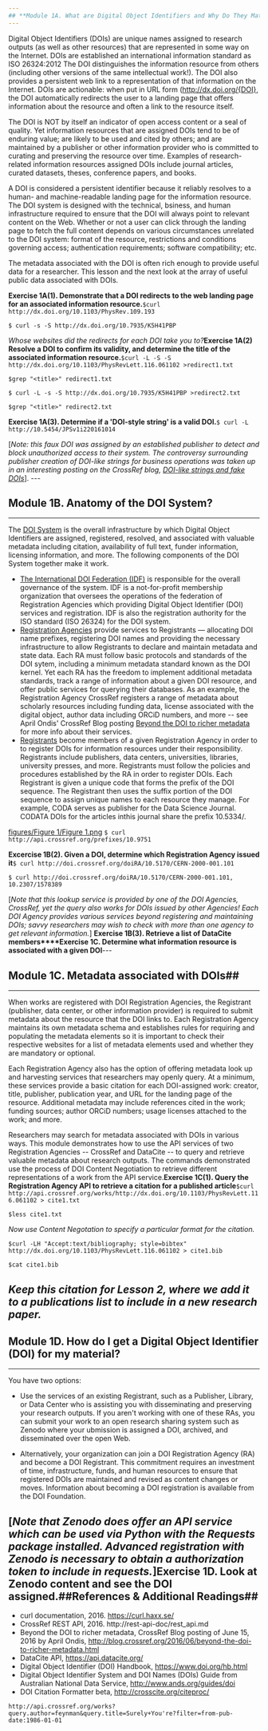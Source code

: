 ```yaml
---
## **Module 1A. What are Digital Object Identifiers and Why Do They Matter ?**
---
```


Digital Object Identifiers (DOIs) are unique names assigned to research outputs (as well as other resources) that are represented in some way on the Internet. DOIs are established an international information standard as ISO 26324:2012   The DOI distinguishes the information resource from others (including other versions of the same intellectual work!). The DOI also provides a persistent web link to a representation of that information on the Internet. DOIs are actionable: when put in URL form (http://dx.doi.org/{DOI}, the DOI automatically redirects the user to a landing page that offers information about the resource and often a link to the resource itself.  

The DOI is NOT by itself an indicator of open access content or a seal of quality. Yet information resources that are assigned DOIs tend to be of enduring value; are likely to be used and cited by others; and are maintained by a publisher or other information provider who is committed to curating and preserving the resource over time. Examples of research-related information resources assigned DOIs include journal articles, curated datasets, theses, conference papers, and books.

A DOI is considered a persistent identifier because it reliably resolves to a human- and machine-readable landing page for the information resource. The DOI system is designed with the technical, bsiness, and human infrastructure required to ensure that the DOI will always point to relevant content on the Web. Whether or not a user can click through the landing page to fetch the full content depends on various circumstances unrelated to the DOI system: format of the resource, restrictions and conditions governing access; authentication requirements; software compatibility; etc. 

The metadata associated with the DOI is often rich enough to provide useful data for a researcher. This lesson and the next look at the array of useful public data associated with DOIs.


  


**Exercise 1A(1). Demonstrate that a DOI redirects to the web landing page for an associated information resource.**`$curl http://dx.doi.org/10.1103/PhysRev.109.193`

`$ curl -s -S http://dx.doi.org/10.7935/K5H41PBP`

_Whose websites did the redirects for each DOI take you to?_**Exercise 1A(2) Resolve a DOI to confirm its validity, and determine the title of the associated information resource.**`$curl -L -S -S http://dx.doi.org/10.1103/PhysRevLett.116.061102 >redirect1.txt`

`$grep "<title>" redirect1.txt`

`$ curl -L -s -S http://dx.doi.org/10.7935/K5H41PBP >redirect2.txt`

`$grep "<title>" redirect2.txt`

**Exercise 1A(3). Determine if a 'DOI-style string' is a valid DOI.**`$ curl -L http://10.5454/JPSv1i220161014`

[_Note: this faux DOI was assigned by an established publisher to detect and block unauthorized access to their system. The controversy surrounding publisher creation of DOI-like strings for business operations was taken up in an interesting posting on the CrossRef blog, [DOI-like strings and fake DOIs](http://blog.crossref.org/2016/06/doi-like-strings-and-fake-dois.html)_].  ---
## **Module 1B. Anatomy of the DOI System?**
---
The [DOI System](https://www.doi.org/) is the overall infrastructure by which Digital Object Identifiers are assigned, registered, resolved, and associated with valuable metadata including citation, availability of full text, funder information,  licensing information, and more. The following components of the DOI System together make it work.
* [The International DOI Federation (IDF)](http://www.doi.org/doi_handbook/7_IDF.html) is responsible for the overall governance of the system. IDF is a not-for-profit membership organization that oversees the operations of the federation of Registration Agencies which providing Digital Object Identifier (DOI) services and registration. IDF is also the registration authority for the ISO standard (ISO 26324) for the DOI system.
* [Registration Agencies](https://www.doi.org/registration_agencies.html) provide services to Registrants — allocating DOI name prefixes, registering DOI names and providing the necessary infrastructure to allow Registrants to declare and maintain metadata and state data. Each RA must follow basic protocols and standards of the DOI sytem, including  a minimum metadata standard known as the DOI kernel. Yet each RA has the freedom to implement additional metadata standards, track a range of information about a given DOI resource, and offer public services for querying their databases.  As an example, the Registration Agency CrossRef registers a range of metadata about scholarly resources including funding data, license associated with the digital object, author data including ORCiD numbers, and more -- see April Ondis' CrossRef Blog posting [Beyond the DOI to richer metadata](http://blog.crossref.org/2016/06/beyond-the-doi-to-richer-metadata.html) for more info about their services.
* [Registrants](http://google.com) become members of a given Registration Agency in order to to register DOIs for information resources under their responsibility. Registrants include publishers, data centers, universities, libraries, university presses, and more. Registrants must follow the policies and procedures established by the RA in order to register DOIs. Each Registrant is given a unique code that forms the prefix of the DOI sequence. The Registrant then uses the suffix portion of the DOI sequence to assign unique names to each resource they manage.  For example, CODA serves as publisher for the Data Science Journal. CODATA DOIs for the articles inthis journal share the prefix 10.5334/.

<a href='figures/Figure 1/Figure 1.png'>figures/Figure 1/Figure 1.png</a>
`$ curl http://api.crossref.org/prefixes/10.9751`

**Excercise 1B(2). Given a DOI, determine which Registration Agency issued it**`$ curl http://doi.crossref.org/doiRA/10.5170/CERN-2000-001.101`

`$ curl http://doi.crossref.org/doiRA/10.5170/CERN-2000-001.101, 10.2307/1578389`

[_Note that this lookup service is provided by one of the DOI Agencies, CrossRef, yet the query also works for DOIs issued by other Agencies!  Each DOI Agency provides various services beyond registering and maintaining DOIs; savvy researchers may wish to check with more than one agency to get relevant information._] **Exercise 1B(3). Retrieve a list of DataCite members****Exercise 1C. Determine what information resource is associated with a given DOI**---
## **Module 1C. Metadata associated with DOIs**##
---
When works are registered with DOI Registration Agencies, the Registrant (publisher, data center, or other information provider) is required to submit metadata about the resource that the DOI links to. Each Registration Agency maintains its own metadata schema and establishes rules for requiring and populating the metadata elements so it is important to check their respective websites for a list of metadata elements used and whether they are mandatory or optional.

Each Registration Agency also has the option of offering metadata look up and harvesting services that researchers may openly query. At a minimum, these services provide a basic citation for each DOI-assigned work: creator, title, publisher, publication year, and URL for the landing page of the resource. Additional metadata may include references cited in the work; funding sources; author ORCiD numbers; usage licenses attached to the work; and more.

Researchers may search for metadata associated with DOIs in various ways.  This module demonstrates how to use the API services of two Registration Agencies -- CrossRef and DataCite -- to query and retrieve valuable metadata about research outputs. The commands demonstrated use the process of DOI Content Negotiation to retrieve different representations of a work from the API service.**Exercise 1C(1). Query the Registration Agency API to retrieve a citation for a published article**`$curl http://api.crossref.org/works/http://dx.doi.org/10.1103/PhysRevLett.116.061102 > cite1.txt`

`$less cite1.txt`

_Now use Content Negotation to specify a particular format for the citation._

`$curl -LH "Accept:text/bibliography; style=bibtex" http://dx.doi.org/10.1103/PhysRevLett.116.061102 > cite1.bib`

`$cat cite1.bib`

_Keep this citation for Lesson 2, where we add it to a publications list to include in a new research paper._
---
## **Module 1D. How do I get a Digital Object Identifier (DOI) for my material?**
---

You have two options: 

+ Use the services of an existing Registrant, such as a Publisher, Library, or Data Center who is assisting you with
disseminating and preserving your research outputs. If you aren't working with one of these RAs, you can submit your work to an open research sharing system such as Zenodo where your ubmission is assigned a DOI, archived, and disseminated over the open Web.

+ Alternatively, your organization can join a DOI Registration Agency (RA) and become a DOI Registrant. This commitment requires an investment of time, infrastructure, funds, and human resources to ensure that registered DOIs are maintained and revised as content changes or moves. Information about becoming a DOI registration is available from the DOI Foundation.

[_Note that Zenodo does offer an API service which can be used via Python with the Requests package installed.  Advanced registration with Zenodo is necessary to obtain a authorization token to include in requests._]**Exercise 1D. Look at Zenodo content and see the DOI assigned.**##**References & Additional Readings**##
---

+ curl documentation, 2016.  https://curl.haxx.se/
+ CrossRef REST API, 2016. http://rest-api-doc/rest_api.md
+ Beyond the DOI to richer metadata, CrossRef Blog posting of June 15, 2016 by April Ondis, http://blog.crossref.org/2016/06/beyond-the-doi-to-richer-metadata.html
+ DataCite API, https://api.datacite.org/
+ Digital Object Identifier (DOI) Handbook, https://www.doi.org/hb.html
+ Digital Object Identifier System and DOI Names (DOIs) Guide from Australian National Data Service, http://www.ands.org/guides/doi
+ DOI Citation Formatter beta, http://crosscite.org/citeproc/


`http://api.crossref.org/works?query.author=feynman&query.title=Surely+You're?filter=from-pub-date:1986-01-01`
